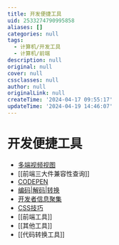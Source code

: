 ```yaml
---
title: 开发便捷工具
uid: 2533274790995858
aliases: []
categories: null
tags:
  - 计算机/开发工具
  - 计算机/前端
description: null
original: null
cover: null
cssclasses: null
author: null
originalLink: null
createTime: '2024-04-17 09:55:17'
updateTime: '2024-04-19 14:46:07'
---
```


# 开发便捷工具

 - [多端视频视图](https://responsively.app/)
 - [[前端三大件兼容性查询]]
 - [CODEPEN](https://codepen.io/)
 - [编码|解码|转换](https://smalldev.tools/)
 - [开发者信息聚集](https://daily.dev/)
 - [CSS技巧](https://css-tricks.com/)
 - [[前端工具]]
 - [[其他工具]]
 - [[代码转换工具]]
